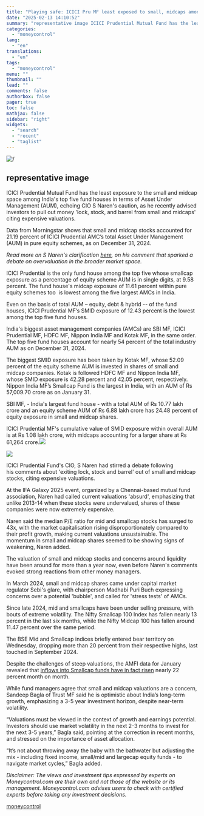 ```yaml
---
title: "Playing safe: ICICI Pru MF least exposed to small, midcaps among top five fund houses"
date: "2025-02-13 14:10:52"
summary: "representative image ICICI Prudential Mutual Fund has the least exposure to the small and midcap space among India's top five fund houses in terms of Asset Under Management (AUM), echoing CIO S Naren's caution, as he recently advised investors to pull out money 'lock, stock, and barrel from small and..."
categories:
  - "moneycontrol"
lang:
  - "en"
translations:
  - "en"
tags:
  - "moneycontrol"
menu: ""
thumbnail: ""
lead: ""
comments: false
authorbox: false
pager: true
toc: false
mathjax: false
sidebar: "right"
widgets:
  - "search"
  - "recent"
  - "taglist"
---
```


![/](//stat1.moneycontrol.com/mcnews//images/grey_bg.gif "/")

representative image
--------------------

 
  

ICICI Prudential Mutual Fund has the least exposure to the small and midcap space among India's top five fund houses in terms of Asset Under Management (AUM), echoing CIO S Naren's caution, as he recently advised investors to pull out money 'lock, stock, and barrel from small and midcaps' citing expensive valuations.

Data from Morningstar shows that small and midcap stocks accounted for 21.19 percent of ICICI Prudential AMC’s total Asset Under Management (AUM) in pure equity schemes, as on December 31, 2024.

*Read more on S Naren's clarification [here](https://www.moneycontrol.com/news/business/markets/icici-pru-s-s-naren-clarifies-warning-on-overvalued-midcap-smallcap-stocks-asks-investors-to-protect-gains-12938242.html), on his comment that sparked a debate on overvaluation in the broader market space.*

ICICI Prudential is the only fund house among the top five whose smallcap exposure as a percentage of equity scheme AUM is in single digits, at 9.58 percent. The fund house's midcap exposure of 11.61 percent within pure equity schemes too  is lowest among the five largest AMCs in India.

Even on the basis of total AUM – equity, debt & hybrid -- of the fund houses, ICICI Prudential MF’s SMID exposure of 12.43 percent is the lowest among the top five fund houses.

India's biggest asset management companies (AMCs) are SBI MF, ICICI Prudential MF, HDFC MF, Nippon India MF and Kotak MF, in the same order. The top five fund houses account for nearly 54 percent of the total industry AUM as on December 31, 2024.

The biggest SMID exposure has been taken by Kotak MF, whose 52.09 percent of the equity scheme AUM is invested in shares of small and midcap companies. Kotak is followed HDFC MF and Nippon India MF, whose SMID exposure is 42.28 percent and 42.05 percent, respectively. Nippon India MF’s Smallcap Fund is the largest in India, with an AUM of Rs 57,009.70 crore as on January 31.

SBI MF, - India's largest fund house - with a total AUM of Rs 10.77 lakh crore and an equity scheme AUM of Rs 6.88 lakh crore has 24.48 percent of equity exposure in small and midcap shares.

ICICI Prudential MF's cumulative value of SMID exposure within overall AUM is at Rs 1.08 lakh crore, with midcaps accounting for a larger share at Rs 61,264 crore.![](https://images.moneycontrol.com/static-mcnews/2025/02/20250213051946_Top-5-AMCs-SMID-cap-exposure-based-on-Equity-AUM.jpg)

![](https://images.moneycontrol.com/static-mcnews/2025/02/20250213052152_5.jpg)

ICICI Prudential Fund's CIO, S Naren had stirred a debate following his comments about 'exiting lock, stock and barrel' out of small and midcap stocks, citing expensive valuations.

At the IFA Galaxy 2025 event, organized by a Chennai-based mutual fund association, Naren had called current valuations 'absurd', emphasizing that unlike 2013-14 when these stocks were undervalued, shares of these companies were now extremely expensive.

Naren said the median P/E ratio for mid and smallcap stocks has surged to 43x, with the market capitalisation rising disproportionately compared to their profit growth, making current valuations unsustainable. The momentum in small and midcap shares seemed to be showing signs of weakening, Naren added.

The valuation of small and midcap stocks and concerns around liquidity have been around for more than a year now, even before Naren's comments evoked strong reactions from other money managers.

In March 2024, small and midcap shares came under capital market regulator Sebi's glare, with chairperson Madhabi Puri Buch expressing concerns over a potential 'bubble', and called for 'stress tests' of AMCs.

Since late 2024, mid and smallcaps have been under selling pressure, with bouts of extreme volatility. The Nifty Smallcap 100 Index has fallen nearly 13 percent in the last six months, while the Nifty Midcap 100 has fallen around 11.47 percent over the same period.

The BSE Mid and Smallcap indices briefly entered bear territory on Wednesday, dropping more than 20 percent from their respective highs, last touched in September 2024.

Despite the challenges of steep valuations, the AMFI data for January revealed that [inflows into Smallcap funds have in fact risen](https://www.moneycontrol.com/news/business/markets/smallcaps-pull-more-retail-money-in-january-gold-etfs-shine-bright-shows-amfi-data-top-highlights-12938740.html) nearly 22 percent month on month.

While fund managers agree that small and midcap valuations are a concern, Sandeep Bagla of Trust MF said he is optimistic about India’s long-term growth, emphasizing a 3-5 year investment horizon, despite near-term volatility.

“Valuations must be viewed in the context of growth and earnings potential. Investors should use market volatility in the next 2-3 months to invest for the next 3-5 years,” Bagla said, pointing at the correction in recent months, and stressed on the importance of asset allocation.

“It’s not about throwing away the baby with the bathwater but adjusting the mix - including fixed income, small/mid and largecap equity funds - to navigate market cycles,” Bagla added.

*Disclaimer: The views and investment tips expressed by experts on Moneycontrol.com are their own and not those of the website or its management. Moneycontrol.com advises users to check with certified experts before taking any investment decisions.​​​*

[moneycontrol](https://www.moneycontrol.com/news/business/markets/playing-safe-icici-pru-mf-least-exposed-to-small-midcaps-among-top-five-fund-houses-12939333.html)
